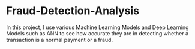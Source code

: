 # Fraud-Detection-Analysis
In this project, I use various Machine Learning Models and Deep Learning Models such as ANN to see how accurate they are in detecting whether a transaction is a normal payment or a fraud.
